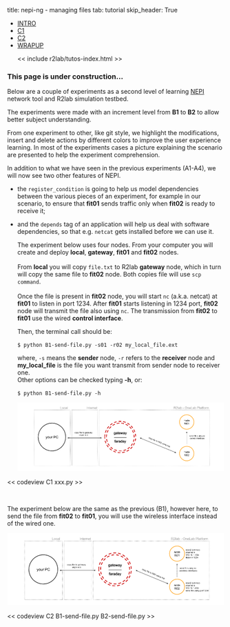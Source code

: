 title: nepi-ng - managing files
tab: tutorial
skip_header: True

<script src="/assets/r2lab/open-tab.js"></script>
<script src="/assets/js/diff.js"></script>
<script src="/assets/r2lab/r2lab-diff.js"></script>
<style>@import url("/assets/r2lab/r2lab-diff.css")</style>

<ul class="nav nav-tabs">
  <li class="active"> <a href="#INTRO">INTRO</a> </li>
  <li> <a href="#C1">C1</a></li>
  <li> <a href="#C2">C2</a></li>
  <li> <a href="#WRAPUP">WRAPUP</a></li>

  << include r2lab/tutos-index.html >>
</ul>

<div id="contents" class="tab-content" markdown="1">

<!------------ INTRO ------------>
<div id="INTRO" class="tab-pane fade in active" markdown="1">

### This page is under construction...

</div>

<!------------ C1 ------------>
<div id="C1" class="tab-pane fade" markdown="1">

Below are a couple of experiments as a second level of learning
[NEPI](http://nepi.inria.fr/Install/WebHome) network tool and R2lab
simulation testbed.

The experiments were made with an increment level from **B1** to
**B2** to allow better subject understanding.

From one experiment to other, like git style, we highlight the
modifications, insert and delete actions by different colors to
improve the user experience learning. In most of the experiments cases
a picture explaining the scenario are presented to help the experiment
comprehension.

In addition to what we have seen in the previous experiments (A1-A4), we will now see two other features of NEPI.

* the `register_condition` is going to help us model dependencies
  between the various pieces of an experiment, for example in our
  scenario, to ensure that **fit01** sends traffic only when **fit02**
  is ready to receive it;

* and the `depends` tag of an application will help us deal with
  software dependencies, so that e.g. `netcat` gets installed before
  we can use it.


  The experiment below uses four nodes. From your computer you will
  create and deploy <strong>local</strong>, <strong>gateway</strong>,
  <strong>fit01</strong> and <strong>fit02</strong> nodes.
  <br/><br/>
  From <strong>local</strong> you will copy <code>file.txt</code> to
  R2lab <strong>gateway</strong> node, which in turn will copy the same
  file to <strong>fit02</strong> node. Both copies file will use
  <code>scp command</code>.
  <br/><br/>
  Once the file is present in <strong>fit02</strong> node, you will
  start <code>nc</code> (a.k.a. netcat) at <strong>fit01</strong> to
  listen in port 1234.  After <strong>fit01</strong> starts listening
  in 1234 port, <strong>fit02</strong> node will transmit the file
  also using <code>nc</code>.  The transmission from
  <strong>fit02</strong> to <strong>fit01</strong> use the wired
  <strong>control interface</strong>.

  Then, the terminal call should be:<br>
  <pre><code>$ python B1-send-file.py -s01 -r02 my_local_file.ext </code></pre>
  where, <code>-s</code> means the <b>sender</b> node, <code>-r</code> refers to the <b>receiver</b> node and <b>my_local_file</b> is the file you want
  transmit from sender node to receiver one.
  <br>
  Other options can be checked typing <b>-h</b>, or:<br>
  <pre><code>$ python B1-send-file.py -h </code></pre>

  <center>
    <img src="/assets/img/B1.png" alt="b1"><br/>
  </center>

<< codeview C1 xxx.py >>
</div>

<!------------ C2 ------------>
<div id="C2" class="tab-pane fade" markdown="1">
  <br/>

  The experiment below are the same as the previous (B1), however here,
  to send the file from <strong>fit02</strong> to
  <strong>fit01</strong>, you will use the wireless interface instead of
  the wired one.

  <center>
    <img src="/assets/img/B2.png" alt="b2"><br/>
  </center>

<< codeview C2 B1-send-file.py B2-send-file.py >>
</div>

<!------------ WRAPUP ------------>
<div id="WRAPUP" class="tab-pane fade" markdown="1">

</div>

</div> <!-- end div contents -->

